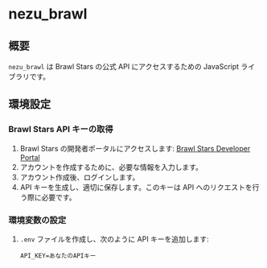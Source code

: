 # nezu_brawl

## 概要
`nezu_brawl` は Brawl Stars の公式 API にアクセスするための JavaScript ライブラリです。

## 環境設定

### Brawl Stars API キーの取得

1. Brawl Stars の開発者ポータルにアクセスします: [Brawl Stars Developer Portal](https://developer.brawlstars.com/#/login)
2. アカウントを作成するために、必要な情報を入力します。
3. アカウント作成後、ログインします。
4. API キーを生成し、適切に保存します。このキーは API へのリクエストを行う際に必要です。

### 環境変数の設定

1. `.env` ファイルを作成し、次のように API キーを追加します:

   ```plaintext
   API_KEY=あなたのAPIキー
   ```